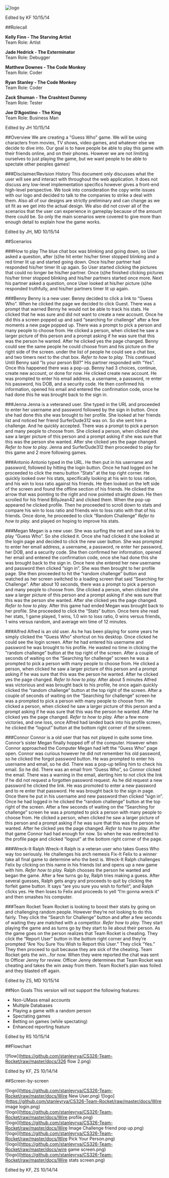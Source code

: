 ![logo](https://github.com/stanleyrya/CS326-Team-Rocket/raw/master/docs/logo.png)  

Edited by KF  10/15/14

##Rolecall

**Kelly Finn - The Starving Artist**  
Team Role: 			Artist  

**Jade Hedrick - The Exterminator**  
Team Role: 			Debugger  

**Matthew Downes - The Code Monkey**  
Team Role: 			Coder  

**Ryan Stanley - The Code Monkey**  
Team Role:			Coder

**Zack Shuman - The Crashtest Dummy**  
Team Role:			Tester

**Joe D’Agostino - The King**  
Team Role:			Business Man  

Edited by JH  10/15/14


##Overview
We are creating a "Guess Who" game. We will be using characters from movies, TV shows, video games, and whatever else we decide to dive into. Our goal is to have people be able to play this game with their friends online, and on their phones. However we are not limiting ourselves to just playing the game, but we want people to be able to spectate other peoples games!

###Disclaimer/Revision History
This document only discusses what the user will see and interact with throughout the web application. It does not discuss any low-level implementation specifics however gives a front-end high-level perspective. We took into consideration the copy write issues with our logo and decided to talk to the companies to strike a deal with them. Also all of our designs are strictly preliminary and can change as we sit fit as we get into the actual design. We also did not cover all of the scenarios that the user can experience in gameplay because of the amount there could be. So only the main scenarios were covered to give more than enough detail to explain how the game works. 

Edited by JH, MD  10/15/14

##Scenarios

###How to play
The blue chat box was blinking and going down, so User asked a question, after (s)he hit enter his/her timer stopped blinking and a red timer lit up and started going down. Once his/her partner had responded his/her timer lit up again. So User started clicking the pictures that could no longer be his/her partner. Once (s)he finished clicking pictures his/her timer stopped blinking and his/her partners started once more. Next his partner asked a question, once User looked at his/her picture (s)he responded truthfully, and his/her partners timer lit up again.

###Benny
Benny is a new user. Benny decided to click a link to “Guess Who”. When he clicked the page we decided to click Guest. There was a prompt that warned Benny he would not be able to track his stats. He clicked that he was sure and did not want to create a new account. Once he did this a screen popped up and said “searching for challenge”  after a few moments a new page popped up. There was a prompt to pick a person and many people to choose from. He clicked a person, when clicked he saw a larger picture of this person and a prompt asking if he was sure that this was the person he wanted. After he clicked yes the page changed. Benny could see the same people he could choose from and his picture on the right side of the screen. under the list of people he could see a chat box, and two timers next to the chat box. *Refer to how to play.* This continued Until Benny said “Is your person Bill?” His partner responded with “Yes”. Once this happened there was a pop-up. Benny had 3 choices, continue, create new account, or done for now. He clicked create new account. He was prompted to enter his email address, a username, a password, re enter his password, his DOB, and a security code. He then confirmed his information, opened his email and entered the confirmation code, once he had done this he was brought back to the sign in.

###Jenna
Jenna is a veteraned user. She typed in the URL and proceeded to enter her username and password followed by the sign in button. Once she had done this she was brought to her profile. She looked at her friends list and noticed her friend SurferDude312 was on. So she sent him a challenge. And he quickly accepted. There was a prompt to pick a person and many people to choose from. She clicked a person, when clicked she saw a larger picture of this person and a prompt asking if she was sure that this was the person she wanted. After she clicked yes the page changed. *Refer to how to play.* Jenna and SurferDude312 then proceeded to play for this game and 2 more following games.

###Antonio
Antonio typed in the URL. He then put in his username and password, followed by hitting the login button. Once he had logged on he proceeded to click the menu button “Stats” at the top right corner. He quickly looked over his stats, specifically looking at his win to loss ration, and his win to loss ratio against his friends. He then looked on the left side of the screen and found the offline section of his friends. He clicked the arrow that was pointing to the right and now pointed straight down. He then scrolled for his friend BillyJean42 and clicked them. When the pop-up appeared he clicked profile. Then he proceeded to scroll down to stats and compare his win to loss ratio and friends win to loss ratio with that of his friends. Once done, he proceeded to click “Random Challenge” *Refer to how to play.* and played on hoping to improve his stats.

###Megan
Megan is a new user. She was surfing the net and saw a link to play “Guess Who”. So she clicked it. Once she had clicked it she looked at the login page and decided to click the new user button. She was prompted to enter her email address, a username, a password, re enter her password, her DOB, and a security code. She then confirmed her information, opened her email and entered the confirmation code, once she had done this she was brought back to the sign in. Once here she entered her new username and password then clicked “sign in”. She was then brought to her profile page. She then proceeded to hit the “random challenge” button and watched as her screen switched to a loading screen that said “Searching for Challenge”. After about 10 seconds, there was a prompt to pick a person and many people to choose from. She clicked a person, when clicked she saw a larger picture of this person and a prompt asking if she was sure that this was the person she wanted. After she clicked yes the page changed. *Refer to how to play.* After this game had ended Megan was brought back to her profile. She proceeded to click the “Stats” button. Once here she read her stats, 1 game played, 1 wins, 1.0 win to loss ratio, 0 wins versus friends, 1 wins versus random, and average win time of 12 minutes.

###Alfred
Alfred is an old user. As he has been playing for some years he simply clicked the “Guess Who” shortcut on his desktop. Once clicked he could see the login screen. After he had entered his username and password he was brought to his profile. He wasted no time in clicking the “random challenge” button at the top right of the screen. After a couple of seconds of waiting on the “Searching for challenge” screen he was a prompted to pick a person with many people to choose from. He clicked a person, when clicked he saw a larger picture of this person and a prompt asking if he was sure that this was the person he wanted. After he clicked yes the page changed. *Refer to how to play.* After about 5 minutes Alfred was victorious and was brought back to his profile, he once again quickly clicked the “random challenge” button at the top right of the screen. After a couple of seconds of waiting on the “Searching for challenge” screen he was a prompted to pick a person with many people to choose from. He clicked a person, when clicked he saw a larger picture of this person and a prompt asking if he was sure that this was the person he wanted. After he clicked yes the page changed. *Refer to how to play.* After a few more victories, and one loss, once Alfred had landed back into his profile screen, he clicked the “logout” button at the bottom right corner of the screen.

###Connor
Connor is a old user that has not played in quite some time. Connor’s sister Megan finally hopped off of the computer. However when Connor approached the Computer Megan had left the “Guess Who” page open. Connor was curious however he did not remember his old password, so he clicked the forgot password button. He was prompted to enter his username and email, so he did. There was a pop-up telling him to check his email. So he did. There was an email from “Guess Who”, so Connor clicked the email. There was a warning in the email, alerting him to not click the link if he did not request a forgotten password request. As he did request a new password he clicked the link. He was promoted to enter a new password and to re enter that password. He was brought back to the sign in page. Once there he put in his username and new password then clicked “sign in”. Once he had logged in he clicked the “random challenge” button at the top right of the screen. After a few seconds of waiting on the “Searching for challenge” screen he was a prompted to pick a person with many people to choose from. He clicked a person, when clicked he saw a larger picture of this person and a prompt asking if he was sure that this was the person he wanted. After he clicked yes the page changed. *Refer to how to play.* After that game Connor had had enough for now. So when he was redirected to the profile page and clicked “logout” at the bottom right corner of the page.

###Wreck-It Ralph
Wreck-it Ralph is a veteran user who takes Guess Who way too seriously.  He challenges his arch nemesis Fix-It Felix to a winner take all final game to determine who the best is. Wreck-It Ralph challenges Felix by clicking on this name in his friends list and opens up a new game with him. *Refer how to play.* Ralph chooses the person he wanted and began the game. After a few turns go by, Ralph tries making a guess. After several guesses, Ralph gets angry and proceeds to quit by clicking the forfeit game button. It says “are you sure you wish to forfeit”, and Ralph clicks yes. He then loses to Felix and proceeds to yell “I’m gonna wreck it” and then smashes his computer.

###Team Rocket
Team Rocket is looking to boost their stats by going on and challenging random people.  However they’re not looking to do this fairly. They click the “Search for Challenge” button and after a few seconds of waiting they are matched with a competitor. *Refer how to play.* They start playing the game and as turns go by they start to lie about their person. As the game goes on the person realizes that Team Rocket is cheating. They click the “Report User” button in the bottom right corner and they’re prompted “Are You Sure You Wish to Report this User.” They click “Yes.” They then proceed to quit because they are sick of the cheating. Team Rocket gets the win…for now. When they were reported the chat was sent to Officer Jenny for review. Officer Jenny determines that Team Rocket was cheating and takes the win away from them. Team Rocket’s plan was foiled and they blasted off again. 

Edited by ZS, MD  10/15/14

##Non Goals
This version will not support the following features:
- Non-UMass email accounts
- Multiple Databases
- Playing a game with a random person
- Spectating games
- Betting on games (while spectating)
- Enhanced reporting feature

Edited by RS  10/15/14

##Flowchart

![flow](https://github.com/stanleyrya/CS326-Team-Rocket/raw/master/docs/326 flow 2.png)  

Edited by KF, ZS  10/14/14

##Screen-by-screen

![logo](https://github.com/stanleyrya/CS326-Team-Rocket/raw/master/docs/Wire New User.png) 
![logo](https://github.com/stanleyrya/CS326-Team-Rocket/raw/master/docs/Wire image login.png)  
![logo](https://github.com/stanleyrya/CS326-Team-Rocket/raw/master/docs/Wire profile.png)  
![logo](https://github.com/stanleyrya/CS326-Team-Rocket/raw/master/docs/Wire Image Challenge friend pop up.png)  
![logo](https://github.com/stanleyrya/CS326-Team-Rocket/raw/master/docs/Wire Pick Your Person.png)  
![logo](https://github.com/stanleyrya/CS326-Team-Rocket/raw/master/docs/wire game screen.png)  
![logo](https://github.com/stanleyrya/CS326-Team-Rocket/raw/master/docs/Wire stats screen.png)  

Edited by KF, ZS  10/14/14
